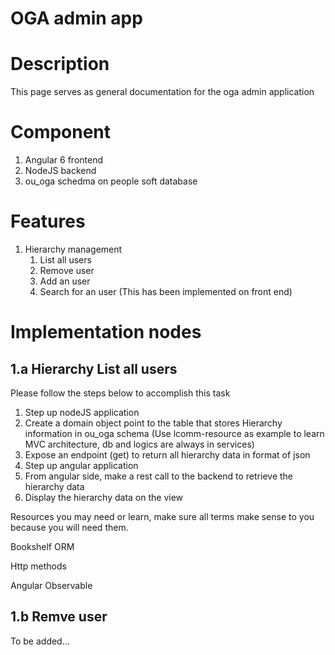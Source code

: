 # OGA admin app

# Description

This page serves as general documentation for the oga admin application 

  

# Component

1.  Angular 6 frontend
2.  NodeJS backend
3.  ou_oga schedma on people soft database 

  

# Features 

1.  Hierarchy management 
    1.  List all users 
    2.  Remove user 
    3.  Add an user 
    4.  Search for an user (This has been implemented on front end)

  

# Implementation nodes 

## 1.a Hierarchy List all users 

Please follow the steps below to accomplish this task 

1.  Step up nodeJS application 
2.  Create a domain object point to the table that stores Hierarchy
    information in ou_oga schema (Use lcomm-resource as example to learn
    MVC architecture, db and logics are always in services)
3.  Expose an endpoint (get) to return all hierarchy data in format of
    json 
4.  Step up angular application
5.  From angular side, make a rest call to the backend to retrieve the
    hierarchy data 
6.  Display the hierarchy data on the view 

Resources you may need or learn, make sure all terms make sense to you
because you will need them. 

Bookshelf ORM

Http methods 

Angular Observable

  

## 1.b Remve user

To be added...

  

  

  

  
